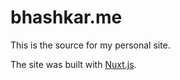# bhashkar.me

This is the source for my personal site.

The site was built with [Nuxt.js](https://github.com/nuxt/nuxt.js).

